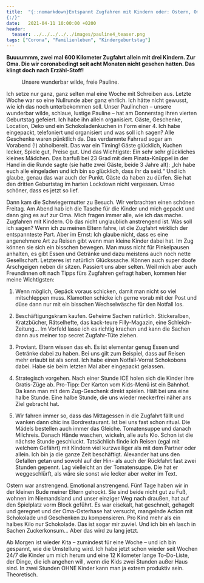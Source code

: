 ```yaml
---
title:  "{::nomarkdown}Entspannt Zugfahren mit Kindern oder: Ostern, Oma und das Fress-Koma
{:/}"
date:   2021-04-11 10:00:00 +0200
header:
  teaser: ../../../../../images/pauline4_teaser.png
tags: ["Corona", "Familienleben", "Kindergeburtstag"]
---
```


**Buuuummm, zwei mal 600 Kilometer Zugfahrt allein mit drei Kindern. Zur Oma. Die wir coronabedingt seit acht Monaten nicht gesehen hatten. Das klingt doch nach Erzähl-Stoff!**

<figure>
  <img src="../../../../../images/pauline4.png" alt="">
  <figcaption>Unsere wunderbar wilde, freie Pauline.</figcaption>
</figure> 

Ich setze nur ganz, ganz selten mal eine Woche mit Schreiben aus. Letzte Woche war so eine Nullrunde aber ganz ehrlich. Ich hätte nicht gewusst, wie ich das noch unterbekommen soll. Unser Paulinchen – unsere wunderbar wilde, schlaue, lustige Pauline – hat am Donnerstag ihren vierten Geburtstag gefeiert. Ich habe ihn allein organisiert. Gäste, Geschenke, Location, Deko und ein Schokoladenkuchen in Form einer 4. Ich habe eingepackt, telefoniert und organisiert und was soll ich sagen? Alle Geschenke waren pünktlich da. Das verdammte Fahrrad sogar am Vorabend (!) abholbereit. Das war ein Timing! Gäste glücklich, Kuchen lecker, Spiele gut, Preise gut. Und das Wichtigste: Ein sehr sehr glückliches kleines Mädchen. Das barfuß bei 23 Grad mit dem Pinata-Knüppel in der Hand in die Runde sagte (sie hatte zwei Gäste, beide 3 Jahre alt): „Ich habe euch alle eingeladen und ich bin so glücklich, dass ihr da seid.“ Und ich glaube, genau das war auch der Punkt. Gäste da haben zu dürfen. Sie hat den dritten Geburtstag im harten Lockdown nicht vergessen. Umso schöner, dass es jetzt so lief. 

Dann kam die Schwiegermutter zu Besuch. Wir verbrachten einen schönen Freitag. Am Abend hab ich die Tasche für die Kinder und mich gepackt und dann ging es auf zur Oma. Mich fragen immer alle, wie ich das mache. Zugfahren mit Kindern. Ob das nicht unglaublich anstrengend ist. Was soll ich sagen? Wenn ich zu meinen Eltern fahre, ist die Zugfahrt wirklich der entspannteste Part. Aber im Ernst: Ich glaube nicht, dass es eine angenehmere Art zu Reisen gibt wenn man kleine Kinder dabei hat. Im Zug können sie sich ein bisschen bewegen. Man muss nicht für Pinkelpausen anhalten, es gibt Essen und Getränke und dazu meistens auch noch nette Gesellschaft. Letzteres ist natürlich Glückssache. Können auch super doofe Arschgeigen neben dir sitzen. Passiert uns aber selten. Weil mich aber auch Freundinnen oft nach Tipps fürs Zugfahren gefragt haben, kommen hier meine Wichtigsten:

1. Wenn möglich, Gepäck voraus schicken, damit man nicht so viel mitschleppen muss. Klamotten schicke ich gerne vorab mit der Post und düse dann nur mit ein bisschen Wechselwäsche für den Notfall los.

2. Beschäftigungskram kaufen. Geheime Sachen natürlich. Stickeralben, Kratzbücher, Rätselhefte, das kack-teure Filly-Magazin, eine Schleich-Zeitung… Im Vorfeld lasse ich es richtig krachen und kann die Sachen dann aus meiner top secret Zugfahr-Tüte ziehen.

3. Proviant. Eltern wissen das eh. Es ist elementar genug Essen und Getränke dabei zu haben. Bei uns gilt zum Beispiel, dass auf Reisen mehr erlaubt ist als sonst. Ich habe einen Notfall-Vorrat Schokobons dabei. Habe sie beim letzten Mal aber eingepackt gelassen. 

4. Strategisch vorgehen. Nach einer Stunde ICE holen sich die Kinder ihre Gratis-Züge ab. Pro-Tipp: Der Karton vom Kids-Menü ist ein Bahnhof. Da kann man mit dem Zug-Geschenk direkt spielen. Hält bei uns eine halbe Stunde. Eine halbe Stunde, die uns wieder meckerfrei näher ans Ziel gebracht hat.

5. Wir fahren immer so, dass das Mittagessen in die Zugfahrt fällt und wanken dann chic ins Bordrestaurant. Ist bei uns fast schon ritual. Die Mädels bestellen auch immer das Gleiche. Tomatensuppe und danach Milchreis. Danach Hände waschen, wickeln, alle aufs Klo. Schon ist die nächste Stunde geschluckt. Tatsächlich finde ich Reisen (egal mit welchem Gefährt) mit Kindern viel kurzweiliger als mit dem Partner oder allein. Ich bin ja die ganze Zeit beschäftigt. Alexander hat uns den Gefallen getan und sowohl auf der Hin- als auch der Rückfahrt fast zwei Stunden gepennt. Lag vielleicht an der Tomatensuppe. Die hat er weggeschlürft, als wäre sie sonst wie lecker aber weiter im Text.

Ostern war anstrengend. Emotional anstrengend. Fünf Tage haben wir in der kleinen Bude meiner Eltern gehockt. Sie sind beide nicht gut zu Fuß, wohnen im Niemandsland und unser einziger Weg nach draußen, hat auf den Spielplatz vorm Block geführt. Es war eisekalt, hat geschneit, gehagelt und geregnet und der Oma-Osterhase hat versucht, mangelnde Action mit Schokolade und Geschenken zu kompensieren. Pro Kind mehr als ein halbes Kilo nur Schokolade. Das ist sogar mir zuviel. Und ich bin eh lasch in Sachen Zuckerkonsum… Aber das wird zu lang jetzt. 

Ab Morgen ist wieder Kita – zumindest für eine Woche – und ich bin gespannt, wie die Umstellung wird. Ich habe jetzt schon wieder seit Wochen 24/7 die Kinder um mich herum und eine 12 Kilometer lange To-Do-Liste, der Dinge, die ich angehen will, wenn die Kids zwei Stunden außer Haus sind. In zwei Stunden OHNE Kinder kann man ja extrem produktiv sein. Theoretisch. 






 


 
 






















 








 

   



















  












 






 





  


  






					 


 
 








